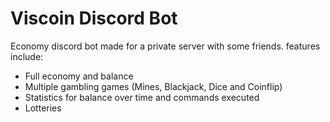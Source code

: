 # Viscoin Discord Bot

Economy discord bot made for a private server with some friends. features include:
- Full economy and balance
- Multiple gambling games (Mines, Blackjack, Dice and Coinflip)
- Statistics for balance over time and commands executed
- Lotteries
